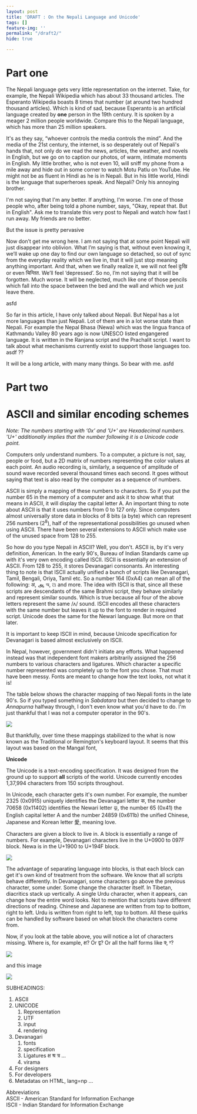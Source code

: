 ```yaml
---
layout: post
title: 'DRAFT : On the Nepali Language and Unicode'
tags: []
feature-img: ''
permalink: "/draft2/"
hide: true

---
```

# Part one

The Nepali language gets very little representation on the internet. Take, for example, the Nepali Wikipedia which has about 33 thousand articles. The Esperanto Wikipedia boasts 8 times that number (at around two hundred thousand articles). Which is kind of sad, because Esperanto is an artificial language created by **one** person in the 19th century. It is spoken by a meager 2 million people worldwide. Compare this to the Nepali language, which has more than 25 million speakers.

It's as they say, “whoever controls the media controls the mind”. And the media of the 21st century, the internet, is so desperately out of Nepali's hands that, not only do we read the news, articles, the weather, and novels in English, but we go on to caption our photos, of warm, intimate moments in English. My little brother, who is not even 10, will sniff my phone from a mile away and hide out in some corner to watch Motu Patlu on YouTube. He might not be as fluent in Hindi as he is in Nepali. But in his little world, Hindi is the language that superheroes speak. And Nepali? Only his annoying brother.

I'm not saying that I'm any better. If anything, I'm worse. I'm one of those people who, after being told a phone number, says, "Okay, repeat that. But in English". Ask me to translate this very post to Nepali and watch how fast I run away. My friends are no better. 

But the issue is pretty pervasive

Now don’t get me wrong here. I am not saying that at some point Nepali will just disappear into oblivion. What I’m saying is that, without even knowing it, we’ll wake up one day to find our own language so detached, so out of sync from the everyday reality which we live in, that it will just stop meaning anything important. And that, when we finally realize it, we will not feel दुःखि or even चिन्तित. We’ll feel ‘depressed’. So no, I’m not saying that it will be forgotten. Much worse. It will be neglected, much like one of those pencils which fall into the space between the bed and the wall and which we just leave there.

asfd

So far in this article, I have only talked about Nepali. But Nepal has a lot more languages than just Nepali. Lot of them are in a lot worse state than Nepali. For example the Nepal Bhasa (Newa) which was the lingua franca of Kathmandu Valley 80 years ago is now UNESCO listed engangered language. It is written in the Ranjana script and the Prachalit script. I want to talk about what mechanisms currently exist to support those languages too. asdf ??

It will be a long article, with many many things. So bear with me. asfd

# Part two

# ASCII and similar encoding schemes

_Note: The numbers starting with ‘0x’ and 'U+' are Hexadecimal numbers. 'U+' additionally implies that the number following it is a Unicode code point._

Computers only understand numbers. To a computer, a picture is not, say, people or food, but a 2D matrix of numbers representing the color values at each point. An audio recording is, similarly, a sequence of amplitude of sound wave recorded several thousand times each second. It goes without saying that text is also read by the computer as a sequence of numbers.

ASCII is simply a mapping of these numbers to characters. So if you put the number 65 in the memory of a computer and ask it to show what that means in ASCII, it will display the capital letter A. An important thing to note about ASCII is that it uses numbers from 0 to 127 only. Since computers almost universally store data in blocks of 8 bits (a byte) which can represent 256 numbers (2<sup>8</sup>), half of the representational possibilities go unused when using ASCII. There have been several extensions to ASCII which make use of the unused space from 128 to 255.

So how do you type Nepali in ASCII? Well, you don't. ASCII is, by it's very definition, American. In the early 90's, Bureau of Indian Standards came up with it's very own encoding called ISCII. ISCII is essentially an extension of ASCII. From 128 to 255, it stores Devanagari consonants. An interesting thing to note is that ISCII actually unified a bunch of scripts like Devanagari, Tamil, Bengali, Oriya, Tamil etc. So a number 164 (0xA4) can mean all of the following: अ, அ, অ, ଅ and more. The idea with ISCII is that, since all these scripts are descendants of the same Brahmi script, they behave similarly and represent similar sounds. Which is true because all four of the above letters represent the same /ʌ/ sound. ISCII encodes all these characters with the same number but leaves it up to the font to render in required script. Unicode does the same for the Newari language. But more on that later.

It is important to keep ISCII in mind, because Unicode specification for Devanagari is based almost exclusively on ISCII.

In Nepal, however, government didn't initiate any efforts. What happened instead was that independent font makers arbitrarily assigned the 256 numbers to various characters and ligatures. Which character a specific number represented was completely up to the font you chose. That must have been messy. Fonts are meant to change how the text looks, not what it is! 

The table below shows the character mapping of two Nepali fonts in the late 90's. So if you typed something in _Sabdatara_ but then decided to change to _Annapurna_ halfway through, I don't even know what you'd have to do. I'm just thankful that I was not a computer operator in the 90's.

![](https://nirav.com.np/assets/img/2019-06-16-180457_1366x768_scrot.png)

But thankfully, over time these mappings stabilized to the what is now known as the Traditional or Remington's keyboard layout. It seems that this layout was based on the Mangal font, 

**Unicode**

The Unicode is a text-encoding specification. It was designed from the ground up to support **all** scripts of the world. Unicode currently encodes 1,37,994 characters from 150 scripts throughout.

In Unicode, each character gets it's own number. For example, the number 2325 (0x0915) uniquely identifies the Devanagari letter क, the number 70658 (0x11402) identifies the Newari letter 𑐂, the number 65 (0x41) the English capital letter A and the number 24859 (0x611b) the unified Chinese, Japanese and Korean letter 愛, meaning love.

Characters are given a block to live in. A block is essentially a range of numbers. For example, Devanagari characters live in the U+0900 to 097F block. Newa is in the U+1900 to U+194F block.

![](https://nirav.com.np/assets/img/2019-06-16-175754_1366x768_scrot.png)

The advantage of separating language into blocks, is that each block can get it's own kind of treatment from the software. We know that all scripts behave differently. In Devanagari, some characters go above the previous character, some under. Some change the character itself. In Tibetan, diacritics stack up vertically. A single Urdu character, when it appears, can change how the entire word looks. Not to mention that scripts have different directions of reading. Chinese and Japanese are written from top to bottom, right to left. Urdu is written from right to left, top to bottom. All these quirks can be handled by software based on what block the characters come from.

Now, if you look at the table above, you will notice a lot of characters missing. Where is, for example, क्ष? Or द्व? Or all the half forms like क्‍, ग्‍?

![](https://nirav.com.np/assets/img/2019-06-16-174910_1366x768_scrot.png)

and this image

![](https://nirav.com.np/assets/img/2019-06-17-090949_1366x768_scrot.png)

SUBHEADINGS:

1. ASCII
2. UNICODE
   1. Representation
   2. UTF
   3. input
   4. rendering
3. Devanagari
   1. fonts
   2. specification
   3. Ligatures क्ष श्र त्र ...
   4. virama
4. For designers
5. For developers
6. Metadatas on HTML, lang=np ...

Abbreviations  
ASCII - American Standard for Information Exchange  
ISCII - Indian Standard for Information Exchange